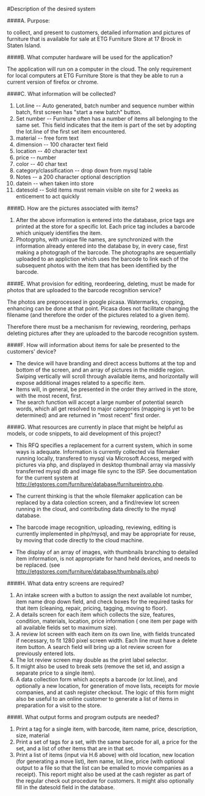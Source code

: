 #Description of the desired system

####A. Purpose:

to collect, and present to customers, detailed information and pictures of furniture that is available for sale at ETG Furniture Store at 17 Brook in Staten Island.

####B. What computer hardware will be used for the application?

  The application will run on a computer in the cloud. The only requirement for local computers at ETG Furniture Store is that they be able to run a current version of firefox or chrome.
  
####C. What information will be collected?

1.  Lot.line -- Auto generated, batch number and sequence number within batch, first screen has "start a new batch" button.
2.  Set number -- Furniture often has a number of items all belonging to the same set. This field indicates that the item is part of the set by adopting the lot.line of the first set item encountered.
3.   material -- free form text
3.   dimension -- 100 character text field
1.   location -- 40 character text
1.   price -- number
1.  color -- 40 char text
1.  category/classification -- drop down from mysql table
1.  Notes -- a 200 character optional description
1.  datein -- when taken into store
1.  datesold -- Sold items must remain visible on site for 2 weeks as enticement to act quickly

####D. How are the pictures associated with items?
  1. After the above information is entered into the database, price tags are printed at the store for a specific lot. Each price tag includes a barcode which uniquely identifies the item.
  2. Photogrphs, with unique file names, are synchronized with the information already entered into the database by, in every case, first making a photograph of the barcode. The photographs are sequentially uploaded to an appliction which uses the barcode to link each of the subsequent photos with the item that has been identified by the barcode.
  
####E. What provision for editing, reordeering, deleting, must be made for photos that are uploaded to the barcode recognition service?

  The photos are preprocessed in google picasa. Watermarks, cropping, enhancing can be done at that point. Picasa does not facilitate changing the filename (and therefore the order of the pictures related to a given item).
  
  Therefore there must be a mechanism for reviewing, reordering, perhaps deleting pictures after they are uploaded to the barcode recognition system.

####F. How will information about items for sale be presented to the customers' device?
* The device will have branding and direct access buttoms at the top and bottom of the screen, and an array of pictures in the middle region. Swiping vertically will scroll through available items, and horizontally will expose additional images related to a specific item.
* Items will, in general, be presented in the order they arrived in the store, with the most recent, first. 
* The search function will accept a large number of potential search words, which all get resolved to major categories (mapping is yet to be determined) and are returned in "most recent" first order.

####G. What resources are currently in place that might be helpful as models, or code snippets, to aid development of this project?

* This RFQ specifies a replacement for a current system, which in some ways is adequate. Information is currently collected via filemaker running locally, transfered to mysql via Microsoft Access, merged with pictures via php, and displayed in desktop thumbnail array via massivly transferred mysql db and image file sync to the ISP. See documentation for the current system at http://etgstores.com/furniture/database/furnitureintro.php.

* The current thinking is that the whole filemaker application can be replaced by a data colection screen, and a find/review lot screen running in the cloud, and contributing data directly to the mysql database.

* The barcode image recognition, uploading, reviewing, editing is currently implemented in php/mysql, and may be appropriate for reuse, by moving that code directly to the cloud machine.
    
* The display of an array of images, with thumbnails branching to detailed item information, is not appropriate for hand held devices, and needs to be replaced. (see http://etgstores.com/furniture/database/thumbnails.php)

####H. What data entry screens are required?
1. An intake screen with a button to assign the next available lot number, item name drop down field, and check boxes for the required tasks for that item (cleaning, repair, pricing, tagging, moving to floor).
2. A details screen for each item which collects the size, features, condition, materials, location, price information ( one item per page with all available fields set to maximum size).
3. A review lot screen with each item on its own line, with fields truncated if necessary, to fit 1280 pixel screen width. Each line must have a delete item button. A search field will bring up a lot review screen for previously entered lots.
4. The lot review screen may double as the print label selector.
5. It might also be used to break sets (remove the set id, and assign a separate price to a single item).
6. A data collection form which accepts a barcode (or lot.line), and optionally a new location, for generation of move lists, receipts for movie companies, and at cash register checkout. The logic of this form might also be useful to an online customer to generate a list of items in preparation for a visit to the store.

####I. What output forms and program outputs are needed?
1. Print a tag for a single item, with barcode, item name, price, description, size, material
2. Print a set of tags for a set, with the same barcode for all, a price for the set, and a list of other items that are in that set.
3. Print a list of items (input via H.6 above) with old location, new location (for generating a move list), item name, lot.line, price (with optional output to a file so that the list can be emailed to movie companies as a receipt). This report might also be used at the cash register as part of the regular check out procedure for customers. It might also optionally fill in the datesold field in the database.
